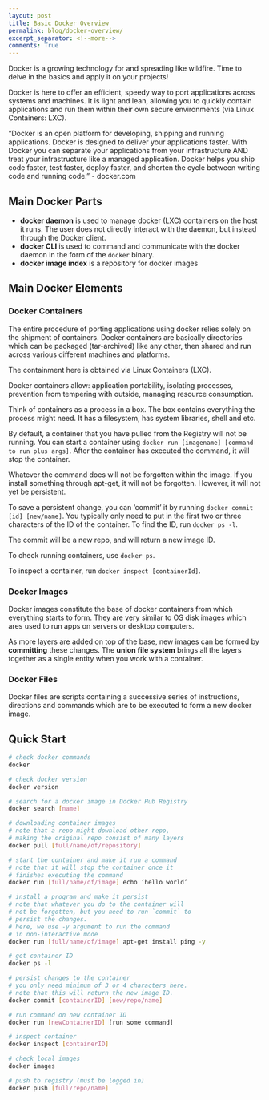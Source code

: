 ```yaml
---
layout: post
title: Basic Docker Overview
permalink: blog/docker-overview/
excerpt_separator: <!--more-->
comments: True
---
```


Docker is a growing technology for and spreading like wildfire. Time to delve in the basics and apply it on your projects!

Docker is here to offer an efficient, speedy way to port applications across systems and machines. It is light and lean, allowing you to quickly contain applications and run them within their own secure environments (via Linux Containers: LXC).

“Docker is an open platform for developing, shipping and running applications. Docker is designed to deliver your applications faster. With Docker you can separate your applications from your infrastructure AND treat your infrastructure like a managed application. Docker helps you ship code faster, test faster, deploy faster, and shorten the cycle between writing code and running code.” - docker.com

## Main Docker Parts

- **docker daemon** is used to manage docker (LXC) containers on the host it runs. The user does not directly interact with the daemon, but instead through the Docker client.
- **docker CLI** is used to command and communicate with the docker daemon in the form of the `docker` binary.
- **docker image index** is a repository for docker images

## Main Docker Elements

### Docker Containers

The entire procedure of porting applications using docker relies solely on the shipment of containers. Docker containers are basically directories which can be packaged (tar-archived) like any other, then shared and run across various different machines and platforms.

The containment here is obtained via Linux Containers (LXC).

Docker containers allow: application portability, isolating processes, prevention from tempering with outside, managing resource consumption.

Think of containers as a process in a box. The box contains everything the process might need. It has a filesystem, has system libraries, shell and etc.

By default, a container that you have pulled from the Registry will not be running. You can start a container using `docker run [imagename] [command to run plus args]`. After the container has executed the command, it will stop the container.

Whatever the command does will not be forgotten within the image. If you install something through apt-get, it will not be forgotten. However, it will not yet be persistent.

To save a persistent change, you can ‘commit’ it by running `docker commit [id] [new/name]`. You typically only need to put in the first two or three characters of the ID of the container. To find the ID, run `docker ps -l`.

The commit will be a new repo, and will return a new image ID.

To check running containers, use `docker ps`.

To inspect a container, run `docker inspect [containerId]`.

<!--more-->

### Docker Images

Docker images constitute the base of docker containers from which everything starts to form. They are very similar to OS disk images which ares used to run apps on servers or desktop computers.

As more layers are added on top of the base, new images can be formed by **committing** these changes. The **union file system** brings all the layers together as a single entity when you work with a container.

### Docker Files

Docker files are scripts containing a successive series of instructions, directions and commands which are to be executed to form a new docker image.

## Quick Start

```bash
# check docker commands
docker

# check docker version
docker version

# search for a docker image in Docker Hub Registry
docker search [name]

# downloading container images
# note that a repo might download other repo,
# making the original repo consist of many layers
docker pull [full/name/of/repository]

# start the container and make it run a command
# note that it will stop the container once it
# finishes executing the command
docker run [full/name/of/image] echo ‘hello world’

# install a program and make it persist
# note that whatever you do to the container will
# not be forgotten, but you need to run `commit` to
# persist the changes.
# here, we use -y argument to run the command
# in non-interactive mode
docker run [full/name/of/image] apt-get install ping -y

# get container ID
docker ps -l

# persist changes to the container
# you only need minimum of 3 or 4 characters here.
# note that this will return the new image ID.
docker commit [containerID] [new/repo/name]

# run command on new container ID
docker run [newContainerID] [run some command]

# inspect container
docker inspect [containerID]

# check local images
docker images

# push to registry (must be logged in)
docker push [full/repo/name]
```
